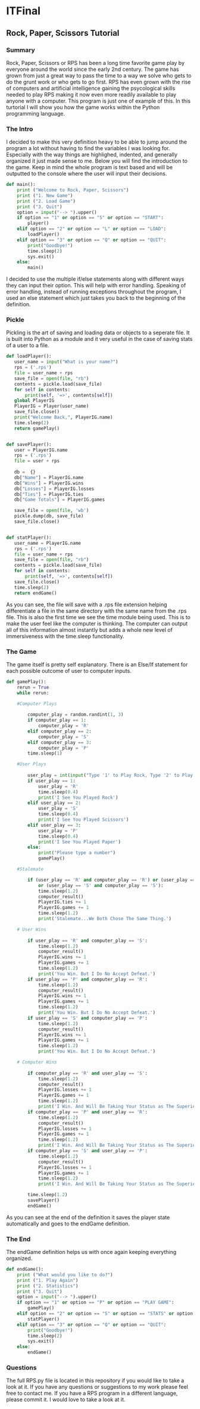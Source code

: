 # ITFinal
## Rock, Paper, Scissors Tutorial
### Summary
Rock, Paper, Scissors or RPS has been a long time favorite game play by everyone around the world since the early 2nd century. The game has grown from just a great way to pass the time to a way we solve who gets to do the grunt work or who gets to go first. RPS has even grown with the rise of computers and artificial intelligence gaining the psycological skills needed to play RPS making it now even more readily available to play anyone with a computer. This program is just one of example of this. In this turtorial I will show you how the game works within the Python programming language.

### The Intro
I decided to make this very definition heavy to be able to jump around the program a lot without having to find the variables I was looking for. Especially with the way things are highlighed, indented, and generally organized it just made sense to me. Below you will find the introduction to the game. Keep in mind the whole program is text based and will be outputted to the console where the user will input their decisions.

```python
def main():
    print ("Welcome to Rock, Paper, Scissors")
    print ("1. New Game")
    print ("2. Load Game")
    print ("3. Quit")
    option = input("--> ").upper()
    if option == "1" or option == "S" or option == "START":
        player()
    elif option == "2" or option == "L" or option == "LOAD":
        loadPlayer()
    elif option == "3" or option == "Q" or option == "QUIT":
        print("Goodbye!")
        time.sleep(2)
        sys.exit()
    else:
        main()
 ```
 I decided to use the multiple if/else statements along with different ways they can input their option. This will help with error handling. Speaking of error handling, instead of running exceptions throughout the program, I used an else statement which just takes you back to the beginning of the definition. 
 
 ### Pickle
 Pickling is the art of saving and loading data or objects to a seperate file. It is built into Python as a module and it very useful in the case of saving stats of a user to a file.
 
 ```python
 def loadPlayer():
    user_name = input("What is your name?")
    rps = ('.rps')
    file = user_name + rps
    save_file = open(file, "rb")
    contents = pickle.load(save_file)
    for self in contents: 
        print(self, '=>', contents[self])
    global PlayerIG
    PlayerIG = Player(user_name)
    save_file.close()
    print("Welcome Back,", PlayerIG.name)
    time.sleep(2)
    return gamePlay()


def savePlayer():
    user = PlayerIG.name
    rps = ('.rps')
    file = user + rps
    
    db =  {}
    db["Name"] = PlayerIG.name
    db["Wins"] = PlayerIG.wins
    db["Losses"] = PlayerIG.losses
    db["Ties"] = PlayerIG.ties
    db["Game Totals"] = PlayerIG.games

    save_file = open(file, 'wb')
    pickle.dump(db, save_file)
    save_file.close()


def statPlayer():
    user_name = PlayerIG.name
    rps = ('.rps')
    file = user_name + rps
    save_file = open(file, "rb")
    contents = pickle.load(save_file)
    for self in contents: 
        print(self, '=>', contents[self]) 
    save_file.close()
    time.sleep(2)
    return endGame()
```
As you can see, the file will save with a .rps file extension helping differentiate a file in the same directory with the same name from the .rps file. This is also the first time we see the time module being used. This is to make the user feel like the computer is thinking. The computer can output all of this information almost instantly but adds a whole new level of immersiveness with the time.sleep functionality.

### The Game
The game itself is pretty self explanatory. There is an Else/If statement for each possible outcome of user to computer inputs. 

```python
def gamePlay():
    rerun = True
    while rerun:

    #Computer Plays
    
        computer_play = random.randint(1, 3)
        if computer_play == 1:
            computer_play = 'R'
        elif computer_play == 2:
            computer_play = 'S'
        elif computer_play == 3:
            computer_play = 'P'
        time.sleep(1)

    #User Plays
    
        user_play = int(input("Type '1' to Play Rock, Type '2' to Play Scissors, Type '3' to Play Paper: "))
        if user_play == 1:
            user_play = 'R'
            time.sleep(0.4)
            print('I See You Played Rock')
        elif user_play == 2:
            user_play = 'S'
            time.sleep(0.4)
            print('I See You Played Scissors')
        elif user_play == 3:
            user_play = 'P'
            time.sleep(0.4)
            print('I See You Played Paper')
        else:
            print("Please type a number")
            gamePlay()

    #Stalemate

        if (user_play == 'R' and computer_play == 'R') or (user_play == 'P' and computer_play == 'P') \
            or (user_play == 'S' and computer_play == 'S'):
            time.sleep(1.2)
            computer_result()
            PlayerIG.ties += 1
            PlayerIG.games += 1
            time.sleep(1.2)
            print('Stalemate...We Both Chose The Same Thing.')

    # User Wins
    
        if user_play == 'R' and computer_play == 'S':
            time.sleep(1.2)
            computer_result() 
            PlayerIG.wins += 1
            PlayerIG.games += 1
            time.sleep(1.2)
            print('You Win. But I Do No Accept Defeat.')
        if user_play == 'P' and computer_play == 'R':
            time.sleep(1.2)
            computer_result()
            PlayerIG.wins += 1
            PlayerIG.games += 1
            time.sleep(1.2)
            print('You Win. But I Do No Accept Defeat.')
        if user_play == 'S' and computer_play == 'P':
            time.sleep(1.2)
            computer_result()
            PlayerIG.wins += 1
            PlayerIG.games += 1
            time.sleep(1.2)
            print('You Win. But I Do No Accept Defeat.')

    # Computer Wins
    
        if computer_play == 'R' and user_play == 'S':
            time.sleep(1.2)
            computer_result()
            PlayerIG.losses += 1
            PlayerIG.games += 1
            time.sleep(1.2)
            print('I Win. And Will Be Taking Your Status as The Superior Being.')
        if computer_play == 'P' and user_play == 'R':
            time.sleep(1.2)
            computer_result()
            PlayerIG.losses += 1
            PlayerIG.games += 1
            time.sleep(1.2)
            print('I Win. And Will Be Taking Your Status as The Superior Being.')
        if computer_play == 'S' and user_play == 'P':
            time.sleep(1.2)
            computer_result()
            PlayerIG.losses += 1
            PlayerIG.games += 1
            time.sleep(1.2)
            print('I Win. And Will Be Taking Your Status as The Superior Being.')

        time.sleep(1.2)
        savePlayer()
        endGame()
```
As you can see at the end of the definition it saves the player state automatically and goes to the endGame definition.
### The End
The endGame definition helps us with once again keeping everything organized.
```Python 
def endGame():
    print ("What would you like to do?")
    print ("1. Play Again")
    print ("2. Statistics")
    print ("3. Quit")
    option = input("--> ").upper()
    if option == "1" or option == "P" or option == "PLAY GAME":
        gamePlay()
    elif option == "2" or option == "S" or option == "STATS" or option == "STATISTICS":
        statPlayer()
    elif option == "3" or option == "Q" or option == "QUIT":
        print("Goodbye!")
        time.sleep(2)
        sys.exit()
    else:
        endGame()
```
### Questions
The full RPS.py file is located in this repository if you would like to take a look at it. If you have any questions or suggestions to my work please feel free to contact me. If you have a RPS program in a different language, please commit it. I would love to take a look at it. 
